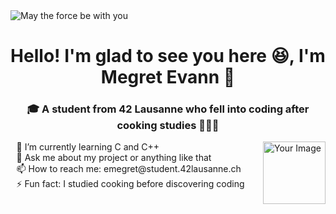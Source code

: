 <picture>
  <img alt="May the force be with you" src="https://s4.ezgif.com/tmp/ezgif-4-61e1f79117.gif">
</picture>

<h1 align="center">Hello! I'm glad to see you here 😆, I'm Megret Evann 🙂</h1>

<div align="center">
  <h3>🎓 A student from 42 Lausanne who fell into coding after cooking studies 👨🏻‍🍳</h3>
</div>

<div style="display: grid; grid-template-columns: 1fr auto; align-items: start; justify-items: center; gap: 20px; max-width: 600px; margin: 0 auto;">
  <ul style="list-style-type: none; padding-left: 0; margin: 0;">
    <li>🌱 I’m currently learning C and C++</li>
    <li>💬 Ask me about my project or anything like that</li>
    <li>📫 How to reach me: emegret@student.42lausanne.ch</li>
    <li>⚡ Fun fact: I studied cooking before discovering coding</li>
  </ul>
  <div style="display: flex; align-items: center; justify-content: center;">
    <img src="https://media.giphy.com/media/v1.Y2lkPTc5MGI3NjExM2kzdmRubGlyejNsdTdiZWpqYnplYjU2bHh0NjRsbG9nMnlleHkzdSZlcD12MV9naWZzX3NlYXJjaCZjdD1n/bGgsc5mWoryfgKBx1u/giphy.gif" alt="Your Image" width="100" />
  </div>
</div>







